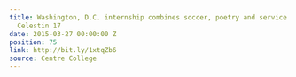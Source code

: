 ```yaml
---
title: Washington, D.C. internship combines soccer, poetry and service for Fabien
  Celestin 17
date: 2015-03-27 00:00:00 Z
position: 75
link: http://bit.ly/1xtqZb6
source: Centre College
---
```


